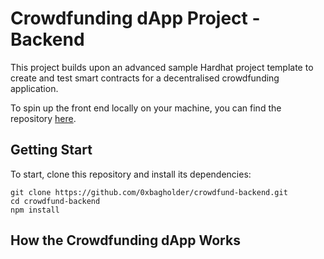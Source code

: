 # Crowdfunding dApp Project - Backend

This project builds upon an advanced sample Hardhat project template to create and test smart contracts for a decentralised crowdfunding application.

To spin up the front end locally on your machine, you can find the repository [here](https://github.com/0xbagholder/crowdfund-frontend).

## Getting Start

To start, clone this repository and install its dependencies:

```shell
git clone https://github.com/0xbagholder/crowdfund-backend.git
cd crowdfund-backend
npm install
```

## How the Crowdfunding dApp Works

